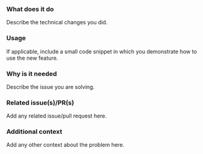 <!-- markdownlint-disable MD041 -->

<!--
Before you start, please make sure your issue is understandable and reproducible.
To make your issue readable make sure you use valid Markdown syntax.
https://guides.github.com/features/mastering-markdown/
-->

### What does it do

Describe the technical changes you did.

### Usage

If applicable, include a small code snippet in which you demonstrate how to use the new feature.

### Why is it needed

Describe the issue you are solving.

### Related issue(s)/PR(s)

Add any related issue/pull request here.

### Additional context

Add any other context about the problem here.
